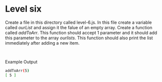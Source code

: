 # Level six

Create a file in this directory called level-6.js. In this file create a variable called *ourList* and assign it the falue of an empty array. Create a function called *addToArr*. This function should accept 1 parameter and it should add this parameter to the array *ourlists*. This function should also print the list immediately after adding a new item.
 

<br>

Example Output

```bash
addToArr(5)
[ 5 ]
```
